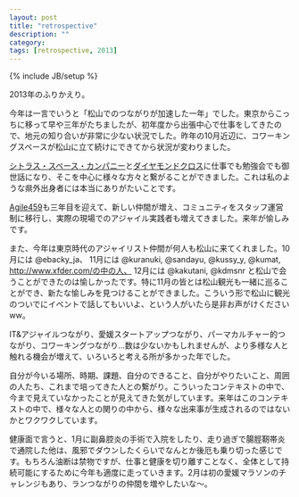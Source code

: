 ```yaml
---
layout: post
title: "retrospective"
description: ""
category: 
tags: [retrospective, 2013]
---
```

{% include JB/setup %}

2013年のふりかえり。

今年は一言でいうと「松山でのつながりが加速した一年」でした。東京からこっちに移って早や三年がたちましたが、初年度から出張中心で仕事をしてきたので、地元の知り合いが非常に少ない状況でした。昨年の10月近辺に、コワーキングスペースが松山に立て続けにできてから状況が変わりました。

[シトラス・スペース・カンパニー](http://citrusjapan.weebly.com/)と[ダイヤモンドクロス](http://www.d-cross.biz/)に仕事でも勉強会でも御世話になり、そこを中心に様々な方々と繋がることができました。これは私のような県外出身者には本当にありがたいことです。

[Agile459](http://agile459.github.io/)も三年目を迎えて、新しい仲間が増え、コミュニティをスタッフ運営制に移行し、実際の現場でのアジャイル実践者も増えてきました。来年が愉しみです。

また、今年は東京時代のアジャイリスト仲間が何人も松山に来てくれました。10月には @ebacky_ja、 11月には @kuranuki, @sandayu, @kussy_y, @kumat, http://www.xfder.com/の中の人、 12月には @kakutani, @kdmsnr と松山で会うことができたのは愉しかったです。特に11月の皆とは松山観光も一緒に巡ることができ、新たな愉しみを見つけることができました。こういう形で松山に観光のついでにイベントで話してもいいよ、という人がいたら是非お声がけくださいww。

IT&アジャイルつながり、愛媛スタートアップつながり、パーマカルチャー的つながり、コワーキングつながり...数は少ないかもしれませんが、より多様な人と触れる機会が増えて、いろいろと考える所が多かった年でした。

自分が今いる場所、時期、課題、自分のできること、自分がやりたいこと、周囲の人たち、これまで培ってきた人との繋がり。こういったコンテキストの中で、今まで見えていなかったことが見えてきた気がしています。来年はこのコンテキストの中で、様々な人との関りの中から、様々な出来事が生成されるのではないかとワクワクしています。

健康面で言うと、1月に副鼻腔炎の手術で入院をしたり、走り過ぎで腸脛靭帯炎で通院した他は、風邪でダウンしたくらいでなんとか後厄も乗り切った感じです。もちろん油断は禁物ですが、仕事と健康を切り離すことなく、全体として持続可能にするために今年も適度に走っていきます。2月は初の愛媛マラソンのチャレンジもあり、ランつながりの仲間を増やしたいな〜。





